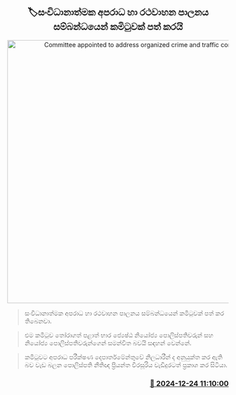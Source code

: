 <p align='center'><b><h2 align='center' title='Committee appointed to address organized crime and traffic control'>🏷සංවිධානාත්මක අපරාධ හා රථවාහන පාලනය සම්බන්ධයෙන් කමිටුවක් පත් කරයි</h2></b></p>
<p align='center'><img src='https://helakuru.sgp1.cdn.digitaloceanspaces.com/esana/images/lib/srilanka-police[1].jpg' width='600' alt='Committee appointed to address organized crime and traffic control'></p>

> සංවිධානාත්මක අපරාධ හා රථවාහන පාලනය සම්බන්ධයෙන් කමිටුවක් පත් කර තිබෙනවා.

> එම කමිටුව තෝරාගත් පළාත් භාර ජ්‍යෙෂ්ඨ නියෝජ්‍ය පොලිස්පතිවරුන් සහ නියෝජ්‍ය පොලිස්පතිවරුන්ගෙන් සමන්විත බවයි සඳහන් වෙන්නේ.

> කමිටුවට අපරාධ පරීක්ෂණ දෙපාර්තමේන්තුවේ නිලධාරීන් ද අනුයුක්ත කර ඇති බව වැඩ බලන පොලිස්පති නීතිඥ ප්‍රියන්ත වීරසූරිය වැඩිදුරටත් ප්‍රකාශ කර සිටියා.



<h3 align='right'><a href='https://www.helakuru.lk/esana/p/106096/'>📅 2024-12-24 11:10:00</a></h3>
